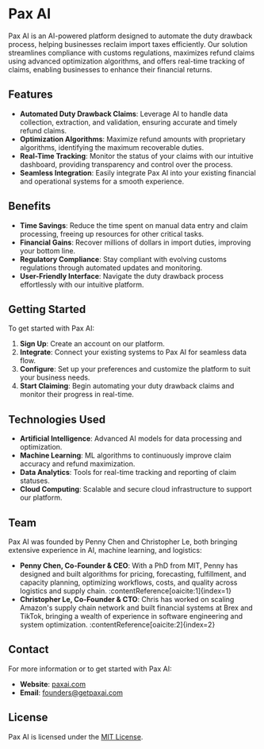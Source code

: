 # Pax AI

Pax AI is an AI-powered platform designed to automate the duty drawback process, helping businesses reclaim import taxes efficiently. Our solution streamlines compliance with customs regulations, maximizes refund claims using advanced optimization algorithms, and offers real-time tracking of claims, enabling businesses to enhance their financial returns.

## Features

- **Automated Duty Drawback Claims**: Leverage AI to handle data collection, extraction, and validation, ensuring accurate and timely refund claims.
- **Optimization Algorithms**: Maximize refund amounts with proprietary algorithms, identifying the maximum recoverable duties.
- **Real-Time Tracking**: Monitor the status of your claims with our intuitive dashboard, providing transparency and control over the process.
- **Seamless Integration**: Easily integrate Pax AI into your existing financial and operational systems for a smooth experience.

## Benefits

- **Time Savings**: Reduce the time spent on manual data entry and claim processing, freeing up resources for other critical tasks.
- **Financial Gains**: Recover millions of dollars in import duties, improving your bottom line.
- **Regulatory Compliance**: Stay compliant with evolving customs regulations through automated updates and monitoring.
- **User-Friendly Interface**: Navigate the duty drawback process effortlessly with our intuitive platform.

## Getting Started

To get started with Pax AI:

1. **Sign Up**: Create an account on our platform.
2. **Integrate**: Connect your existing systems to Pax AI for seamless data flow.
3. **Configure**: Set up your preferences and customize the platform to suit your business needs.
4. **Start Claiming**: Begin automating your duty drawback claims and monitor their progress in real-time.

## Technologies Used

- **Artificial Intelligence**: Advanced AI models for data processing and optimization.
- **Machine Learning**: ML algorithms to continuously improve claim accuracy and refund maximization.
- **Data Analytics**: Tools for real-time tracking and reporting of claim statuses.
- **Cloud Computing**: Scalable and secure cloud infrastructure to support our platform.

## Team

Pax AI was founded by Penny Chen and Christopher Le, both bringing extensive experience in AI, machine learning, and logistics:

- **Penny Chen, Co-Founder & CEO**: With a PhD from MIT, Penny has designed and built algorithms for pricing, forecasting, fulfillment, and capacity planning, optimizing workflows, costs, and quality across logistics and supply chain. :contentReference[oaicite:1]{index=1}
- **Christopher Le, Co-Founder & CTO**: Chris has worked on scaling Amazon's supply chain network and built financial systems at Brex and TikTok, bringing a wealth of experience in software engineering and system optimization. :contentReference[oaicite:2]{index=2}

## Contact

For more information or to get started with Pax AI:

- **Website**: [paxai.com](https://paxai.com/)
- **Email**: [founders@getpaxai.com](mailto:founders@getpaxai.com)

## License

Pax AI is licensed under the [MIT License](LICENSE).
